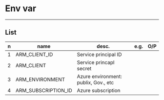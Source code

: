# Env var

---

## List
|n|name|desc.|e.g.|O/P|
|-|----|-----|----|---|
|1|ARM_CLIENT_ID|Service principal ID||
|2|ARM_CLIENT|Service princapl secret||
|3|ARM_ENVIRONMENT|Azure environment: publix, Gov., etc||
|4|ARM_SUBSCRIPTION_ID|Azure subscription||

